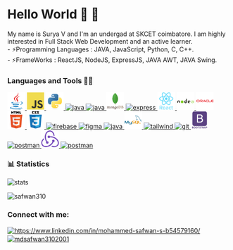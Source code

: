
<!--Links-->
[stats]: https://github-readme-stats.vercel.app/api?username=SuryaVelumani&include_all_commits=true&count_private=true&show_icons=true&title_color=3498db&bg_color=ffffff00&text_color=718096
<h1> Hello World 👋 🚀 </h1>
 My name is Surya V and I'm an undergad at SKCET coimbatore. I am highly interested in Full Stack Web Development and an active learner.</br>
 - ⚡Programming Languages : JAVA, JavaScript, Python, C, C++.</br>
 - ⚡FrameWorks : ReactJS, NodeJS, ExpressJS, JAVA AWT, JAVA Swing.

<h3 align="left">Languages and Tools 👨‍💻</h3>
<p align="left"> 
<a href="https://www.java.com" target="_blank"> <img src="https://raw.githubusercontent.com/devicons/devicon/master/icons/java/java-original.svg" alt="java" width="40" height="40"/> </a> 
<a href="https://developer.mozilla.org/en-US/docs/Web/JavaScript" target="_blank"> <img src="https://raw.githubusercontent.com/devicons/devicon/master/icons/javascript/javascript-original.svg" alt="javascript" width="40" height="40"/> </a> 
 <a href="https://www.python.org" target="_blank"> <img src="https://raw.githubusercontent.com/devicons/devicon/master/icons/python/python-original.svg" alt="python" width="40" height="40"/> </a>
 <a href="" target="_blank"> <img src="https://img.icons8.com/color/452/c-programming.png" alt="java" width="40" height="40"/> </a> 
 <a href="" target="_blank"> <img src="https://img.icons8.com/color/452/c-plus-plus-logo.png" alt="java" width="40" height="40"/> </a> 
 <a href="https://www.mongodb.com/" target="_blank"> <img src="https://raw.githubusercontent.com/devicons/devicon/master/icons/mongodb/mongodb-original-wordmark.svg" alt="mongodb" width="40" height="40"/> </a>
<a href="https://expressjs.com" target="_blank"> <img src="https://emojis.slackmojis.com/emojis/images/1483053688/1539/express.png?1483053688" alt="express" width="40" height="40"/> </a> 
<a href="https://reactjs.org/" target="_blank"> <img src="https://raw.githubusercontent.com/devicons/devicon/master/icons/react/react-original-wordmark.svg" alt="react" width="40" height="40"/> </a>
<a href="https://nodejs.org" target="_blank"> <img src="https://raw.githubusercontent.com/devicons/devicon/master/icons/nodejs/nodejs-original-wordmark.svg" alt="nodejs" width="40" height="40"/> </a> <a href="https://www.oracle.com/" target="_blank"> <img src="https://raw.githubusercontent.com/devicons/devicon/master/icons/oracle/oracle-original.svg" alt="oracle" width="40" height="40"/> </a>
 <a href="https://www.w3.org/html/" target="_blank"> <img src="https://raw.githubusercontent.com/devicons/devicon/master/icons/html5/html5-original-wordmark.svg" alt="html5" width="40" height="40"/> </a>
<a href="https://www.w3schools.com/css/" target="_blank"> <img src="https://raw.githubusercontent.com/devicons/devicon/master/icons/css3/css3-original-wordmark.svg" alt="css3" width="40" height="40"/> </a> 
 <a href="https://firebase.google.com/" target="_blank"> <img src="https://www.vectorlogo.zone/logos/firebase/firebase-icon.svg" alt="firebase" width="40" height="40"/> </a> 
 <a href="https://www.figma.com/" target="_blank"> <img src="https://www.vectorlogo.zone/logos/figma/figma-icon.svg" alt="figma" width="40" height="40"/> </a> 
 <a href="" target="_blank"> <img src="https://emojis.slackmojis.com/emojis/images/1476034534/1242/adobe_xd.png?1476034534" alt="java" width="40" height="40"/> </a> 
 <a href="https://www.mysql.com/" target="_blank"> <img src="https://raw.githubusercontent.com/devicons/devicon/master/icons/mysql/mysql-original-wordmark.svg" alt="mysql" width="40" height="40"/> </a>
 <a href="https://tailwindcss.com/" target="_blank"> <img src="https://www.vectorlogo.zone/logos/tailwindcss/tailwindcss-icon.svg" alt="tailwind" width="40" height="40"/>
 <a href="https://git-scm.com/" target="_blank"> <img src="https://www.vectorlogo.zone/logos/git-scm/git-scm-icon.svg" alt="git" width="40" height="40"/> </a> 
<a href="https://getbootstrap.com" target="_blank"> <img src="https://raw.githubusercontent.com/devicons/devicon/master/icons/bootstrap/bootstrap-plain-wordmark.svg" alt="bootstrap" width="40" height="40"/> </a> 
 <a href="https://postman.com" target="_blank"> <img src="https://www.vectorlogo.zone/logos/getpostman/getpostman-icon.svg" alt="postman" width="40" height="40"/> </a> 
<a href="https://redux.js.org" target="_blank"> <img src="https://raw.githubusercontent.com/devicons/devicon/master/icons/redux/redux-original.svg" alt="redux" width="40" height="40"/> </a> 
   <a href="" target="_blank"> <img src="https://emojis.slackmojis.com/emojis/images/1516177030/3398/opencv.png?1516177030" alt="postman" width="40" height="40"/> </a> 
</p>

### :bar_chart: Statistics
![stats]
 <p><img align="center" src="https://github-readme-streak-stats.herokuapp.com/?user=suryaVelumani&theme=light" alt="safwan310" /></p>
<h3 align="left">Connect with me:</h3>
<p align="left">
<a href="https://in.linkedin.com/in/surya-velumani-3084a41ba" target="blank"><img align="center" src="https://raw.githubusercontent.com/rahuldkjain/github-profile-readme-generator/master/src/images/icons/Social/linked-in-alt.svg" alt="https://www.linkedin.com/in/mohammed-safwan-s-b54579160/" height="30" width="40" /></a>
<a href="https://leetcode.com/19euec156/" target="blank"><img align="center" src="https://raw.githubusercontent.com/rahuldkjain/github-profile-readme-generator/master/src/images/icons/Social/leet-code.svg" alt="mdsafwan3102001" height="30" width="40" /></a>
</p>
<!--
- 🔭 I’m currently working on ...
- 🌱 I’m currently learning ...
- 👯 I’m looking to collaborate on ...
- 🤔 I’m looking for help with ...
- 💬 Ask me about ...
- 📫 How to reach me: ...
- 😄 Pronouns: ...
- ⚡ Fun fact: ...
-->
